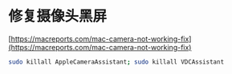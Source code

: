 # 修复摄像头黑屏

[https://macreports.com/mac-camera-not-working-fix](https://macreports.com/mac-camera-not-working-fix)

```bash
sudo killall AppleCameraAssistant; sudo killall VDCAssistant
```
